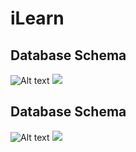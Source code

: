 # iLearn

## Database Schema
![Alt text](https://raw.githubusercontent.com/snipersenpai/iLearn/main/docs/iLearn%20site%20map%20-%20API%20flowchart%20example.svg)
<img src="https://raw.githubusercontent.com/snipersenpai/iLearn/main/docs/iLearn%20site%20map%20-%20API%20flowchart%20example.svg">

## Database Schema
![Alt text](https://raw.githubusercontent.com/snipersenpai/iLearn/main/docs/ilearn%20database%20schema.svg)
<img src="https://raw.githubusercontent.com/snipersenpai/iLearn/main/docs/ilearn%20database%20schema.svg">
